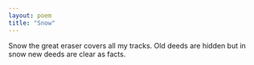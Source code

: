 ```yaml
---
layout: poem
title: "Snow"
---
```


Snow the great eraser
covers all my tracks.
Old deeds are hidden but in snow
new deeds are clear as facts.

